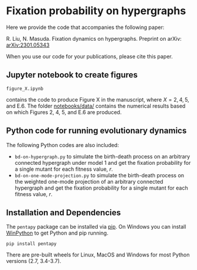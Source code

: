 # Fixation probability on hypergraphs

Here we provide the code that accompanies the following paper:

R. Liu, N. Masuda.
Fixation dynamics on hypergraphs.
Preprint on arXiv: [arXiv:2301.05343](https://arxiv.org/abs/2301.05343)

When you use our code for your publications, please cite this paper.

## Jupyter notebook to create figures

```
figure_X.ipynb
```
contains the code to produce Figure X in the manuscript, where $X = 2, 4, 5$, and E.6.
The folder [notebooks/data/](https://github.com/RuodanL/fixation_probability/tree/main/notebooks/data) contains the numerical results based on which Figures 2, 4, 5, and E.6 are produced.

## Python code for running evolutionary dynamics

The following Python codes are also included:

- `bd-on-hypergraph.py` to simulate the birth-death process on an arbitrary connected hypergraph under model 1 and get the fixation probability for a single mutant for each fitness value, $r$.
- `bd-on-one-mode-projection.py` to simulate the birth-death process on the weighted one-mode projection of an arbitrary connected hypergraph and get the fixation probability for a single mutant for each fitness value, $r$.

## Installation and Dependencies

The `pentapy` package can be installed via [pip](https://pypi.org/project/pentapy/). On Windows you can install [WinPython](https://winpython.github.io) to get Python and pip running.

```
pip install pentapy
```
There are pre-built wheels for Linux, MacOS and Windows for most Python versions (2.7, 3.4-3.7).
